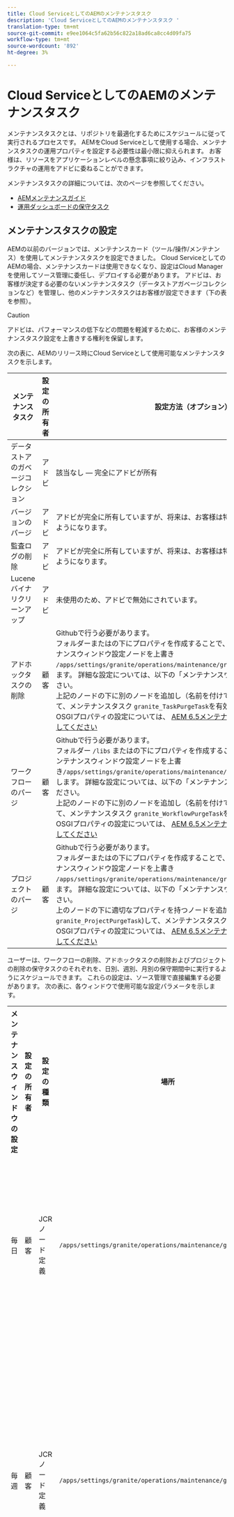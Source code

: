 ```yaml
---
title: Cloud ServiceとしてのAEMのメンテナンスタスク
description: 'Cloud ServiceとしてのAEMのメンテナンスタスク '
translation-type: tm+mt
source-git-commit: e9ee1064c5fa62b56c822a18ad6ca8cc4d09fa75
workflow-type: tm+mt
source-wordcount: '892'
ht-degree: 3%

---
```



# Cloud ServiceとしてのAEMのメンテナンスタスク

メンテナンスタスクとは、リポジトリを最適化するためにスケジュールに従って実行されるプロセスです。 AEMをCloud Serviceとして使用する場合、メンテナンスタスクの運用プロパティを設定する必要性は最小限に抑えられます。 お客様は、リソースをアプリケーションレベルの懸念事項に絞り込み、インフラストラクチャの運用をアドビに委ねることができます。

メンテナンスタスクの詳細については、次のページを参照してください。

* [AEMメンテナンスガイド](https://helpx.adobe.com/experience-manager/kb/AEM6-Maintenance-Guide.html)
* [運用ダッシュボードの保守タスク](https://helpx.adobe.com/experience-manager/6-5/sites/administering/using/operations-dashboard.html#AutomatedMaintenanceTasks)

## メンテナンスタスクの設定

AEMの以前のバージョンでは、メンテナンスカード（ツール/操作/メンテナンス）を使用してメンテナンスタスクを設定できました。 Cloud ServiceとしてのAEMの場合、メンテナンスカードは使用できなくなり、設定はCloud Managerを使用してソース管理に委任し、デプロイする必要があります。 アドビは、お客様が決定する必要のないメンテナンスタスク（データストアガベージコレクションなど）を管理し、他のメンテナンスタスクはお客様が設定できます（下の表を参照）。

>[!CAUTION]
>
>アドビは、パフォーマンスの低下などの問題を軽減するために、お客様のメンテナンスタスク設定を上書きする権利を保留します。

次の表に、AEMのリリース時にCloud Serviceとして使用可能なメンテナンスタスクを示します。

| メンテナンスタスク | 設定の所有者 | 設定方法（オプション） |
|---|---|---|
| データストアのガベージコレクション | アドビ | 該当なし — 完全にアドビが所有 |
| バージョンのパージ | アドビ | アドビが完全に所有していますが、将来は、お客様は特定のパラメーターを設定できるようになります。 |
| 監査ログの削除 | アドビ | アドビが完全に所有していますが、将来は、お客様は特定のパラメーターを設定できるようになります。 |
| Lucene バイナリクリーンアップ | アドビ | 未使用のため、アドビで無効にされています。 |
| アドホックタスクの削除 | 顧客 | Githubで行う必要があります。 <br> フォルダーまたはの下にプロパティを作成することで、の下にあ `/libs` る標準のメンテナンスウィンドウ設定ノードを上書き `/apps/settings/granite/operations/maintenance/granite_weekly` し `granite_daily`ます。 詳細な設定については、以下の「メンテナンスウィンドウ」の表を参照してください。 <br> 上記のノードの下に別のノードを追加し（名前を付けて）、適切なプロパティを追加して、メンテナンスタスク `granite_TaskPurgeTask`を有効にします。 <br> OSGIプロパティの設定については、 [AEM 6.5メンテナンスタスクドキュメントを参照してください](https://helpx.adobe.com/experience-manager/kb/AEM6-Maintenance-Guide.html) |
| ワークフローのパージ | 顧客 | Githubで行う必要があります。 <br> フォルダー `/libs` またはの下にプロパティを作成することで、の下にある標準搭載のメンテナンスウィンドウ設定ノードを上書き`/apps/settings/granite/operations/maintenance/granite_weekly``granite_daily`します。 詳細な設定については、以下の「メンテナンスウィンドウ」の表を参照してください。 <br> 上記のノードの下に別のノードを追加し（名前を付けて）、適切なプロパティを追加して、メンテナンスタスク `granite_WorkflowPurgeTask`を有効にします。 <br> OSGIプロパティの設定については、 [AEM 6.5メンテナンスタスクドキュメントを参照してください](https://helpx.adobe.com/experience-manager/kb/AEM6-Maintenance-Guide.html) |
| プロジェクトのパージ | 顧客 | Githubで行う必要があります。 <br> フォルダーまたはの下にプロパティを作成することで、の下にあ `/libs` る標準のメンテナンスウィンドウ設定ノードを上書き `/apps/settings/granite/operations/maintenance/granite_weekly` し `granite_daily`ます。 詳細な設定については、以下の「メンテナンスウィンドウ」の表を参照してください。 <br> 上のノードの下に適切なプロパティを持つノードを追加(名前を付ける `granite_ProjectPurgeTask`)して、メンテナンスタスクを有効にします。 <br> OSGIプロパティの設定については、 [AEM 6.5メンテナンスタスクドキュメントを参照してください](https://helpx.adobe.com/experience-manager/kb/AEM6-Maintenance-Guide.html) |

ユーザーは、ワークフローの削除、アドホックタスクの削除およびプロジェクトの削除の保守タスクのそれぞれを、日別、週別、月別の保守期間中に実行するようにスケジュールできます。 これらの設定は、ソース管理で直接編集する必要があります。 次の表に、各ウィンドウで使用可能な設定パラメータを示します。

<table>
  <tr>
    <th>メンテナンスウィンドウの設定</th>
    <th>設定の所有者</th>
    <th>設定の種類</th>
    <th>場所</th>
    <th>例</th>
    <th>パラメーター</th>
  </tr>
  <tr>
    <td>毎日</td>
    <td>顧客</td>
    <td>JCRノード定義</td>
    <td><code>/apps/settings/granite/operations/maintenance/granite_daily </code></td>
    <td>以下のコードサンプル1を参照してください。</td>
   <td>
    <ul>
    <li><strong>windowSchedule</strong> = daily（この値は変更しないでください）</li>
    <li><strong>windowStartTime</strong> = HH:MM（24時間形式） 日別メンテナンスウィンドウに関連付けられたメンテナンスタスクの実行を開始するタイミングを定義します。</li>
    <li><strong>windowEndTime</strong> = HH:MM（24時間形式） 日次メンテナンスウィンドウに関連付けられたメンテナンスタスクが、まだ完了していない場合に、その実行を停止するタイミングを定義します。</li>
    </ul> </td> 
  </tr>
  <tr>
    <td>毎週</td>
    <td>顧客</td>
    <td>JCRノード定義</td>
    <td><code>/apps/settings/granite/operations/maintenance/granite_weekly</code></td>
    <td>以下のコードサンプル2を参照してください。</td>
     <td>
    <ul>
    <li><strong>windowSchedule</strong> = weekly（この値は変更しないでください）</li>
    <li><strong>windowStartTime</strong> = HH:MM（24時間形式） 週別のメンテナンスウィンドウに関連付けられたメンテナンスタスクの実行を開始するタイミングを定義します。</li>
    <li><strong>windowEndTime</strong> = HH:MM（24時間形式） 週単位のメンテナンスウィンドウに関連付けられたメンテナンスタスクが、まだ完了していない場合に、その実行を停止するタイミングを定義します。</li>
    <li><strong>windowScheduleWeekdays = 1 ～ 7の2つの値の配列。 例えば [5,5].</strong> 配列の最初の値はジョブがスケジュールされる開始日で、2番目の値はジョブが停止される終了日です。 開始と終了の正確な時刻は、それぞれwindowStartTimeとwindowEndTimeで管理されます。</li>
    </ul> </td> 
  </tr>
  <tr>
    <td>毎月</td>
    <td>顧客</td>
    <td>JCRノード定義</td>
    <td><code>/apps/settings/granite/operations/maintenance/granite_monthly</code></td>
    <td>以下のコードサンプル3を参照してください。</td>
     <td>
    <ul>
    <li><strong>windowSchedule</strong> = daily（この値は変更しないでください）</li>
    <li><strong>windowStartTime</strong> = HH:MM（24時間形式） 月別メンテナンスウィンドウに関連付けられたメンテナンスタスクの実行をいつ開始するかを定義します。</li>
    <li><strong>windowEndTime</strong> = HH:MM（24時間形式） 月別メンテナンスウィンドウに関連付けられたメンテナンスタスクが、まだ完了していない場合に、その実行を停止するタイミングを定義します。</li>
    <li><strong>windowScheduleWeekdays = 1 ～ 7の2つの値の配列。 例えば [5,5].</strong> 配列の最初の値はジョブがスケジュールされる開始日で、2番目の値はジョブが停止される終了日です。 開始と終了の正確な時刻は、それぞれwindowStartTimeとwindowEndTimeで管理されます。</li>
    <li><strong>windowFirstLastStartDay - 0/1</strong> 0（月の最初の週にスケジュールを設定）、1は月の最後の週にスケジュールを設定（設定）。 値を指定しないと、毎月windowScheduleWeekdaysの規定に従って、ジョブを毎日効果的にスケジュールします。</li>
    </ul> </td> 
  </tr>
</table>

コード例1

```xml
<?xml version="1.0" encoding="UTF-8"?>
<jcr:root xmlns:sling="http://sling.apache.org/jcr/sling/1.0" 
  xmlns:jcr="http://www.jcp.org/jcr/1.0" 
  jcr:primaryType="sling:Folder"
  sling:configCollectionInherit="true"
  sling:configPropertyInherit="true"
  windowSchedule="daily"
  windowStartTime="03:00"
  windowEndTime="05:00"
 />
```

コード例2

```xml
<?xml version="1.0" encoding="UTF-8"?>
<jcr:root xmlns:sling="http://sling.apache.org/jcr/sling/1.0" 
   xmlns:jcr="http://www.jcp.org/jcr/1.0"
   jcr:primaryType="sling:Folder"
   sling:configCollectionInherit="true"
   sling:configPropertyInherit="true"
   windowEndTime="15:30"
   windowSchedule="weekly"
   windowScheduleWeekdays="[5,5]"
   windowStartTime="14:30"/>
```

コード例3

```xml
<?xml version="1.0" encoding="UTF-8"?>
<jcr:root xmlns:sling="http://sling.apache.org/jcr/sling/1.0" 
   xmlns:jcr="http://www.jcp.org/jcr/1.0"
   jcr:primaryType="sling:Folder"
   sling:configCollectionInherit="true"
   sling:configPropertyInherit="true"
   windowEndTime="15:30"
   windowSchedule="monthly"
   windowFirstLastStartDay=0
   windowScheduleWeekdays="[5,5]"
   windowStartTime="14:30"/>
```
